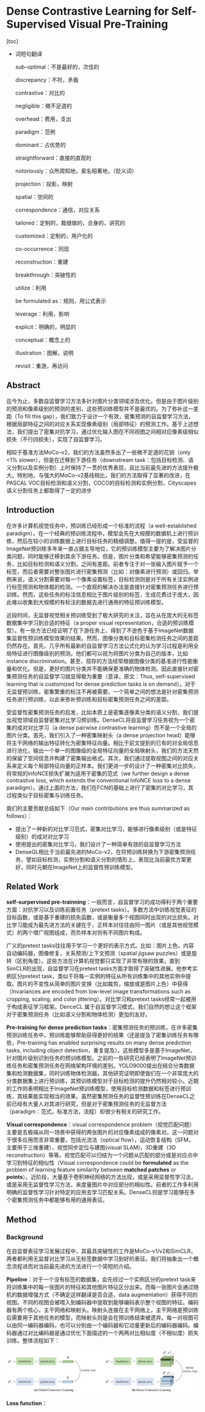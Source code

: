 # Dense Contrastive Learning for Self-Supervised Visual Pre-Training

[toc]

- 词短句翻译

  sub-optimal：不是最好的，次佳的

  discrepancy：不符，矛盾

  contrastive：对比的

  negligible：微不足道的

  overhead：费用，支出

  paradigm：范例

  dominant：占优势的

  straightforward：直接的直观的

  notoriously：众所周知地，臭名昭著地，（贬义词）
  
  projection：投影，映射
  
  spatial：空间的
  
  correspondence：通信，对应关系
  
  tailored：定制的，裁缝做的，合身的，讲究的
  
  customized：定制的，用户化的
  
  co-occurrence：同现
  
  reconstruction：重建
  
  breakthrough：突破性的
  
  utilize：利用
  
  be formulated as：规则，用公式表示
  
  leverage：利用，影响
  
  explicit：明确的，明显的
  
  conceptual：概念上的
  
  illustration：图解，说明
  
  revisit：重游，再访问
  
  

## Abstract

迄今为止，多数自监督学习方法多针对图片分类领域涉及优化。但是由于图片级别的预测和像素级别的预测的差别，这些预训练模型并不是最优的。为了弥补这一差距（To fill this gap），我们致力于设计一个有效，密集预测的自监督学习方法，根据局部特征之间的对应关系实现像素级别（局部特征）的预测工作。基于上述想法，我们提出了密集对抗学习，通过优化输入图在不同视图之间相对应像素级相似损失（不行四损失），实现了自监督学习。

相较于基准方法MoCo-v2，我们的方法虽然多出了一些微不足道的花销（only <1% slower），但是在迁移到下游任务（downstream task：包括目标检测、语义分割以及实例分割）上时保持了一贯的优秀表现，且比当前最先进的方法提升极大。特别地，与强大的MoCo-v2基线相比，我们的方法取得了显著的改进，在PASCAL VOC目标检测和语义分割，COCO的目标检测和实例分割，Cityscapes语义分割任务上都取得了一定的进步

## Introduction

在许多计算机视觉任务中，预训练已经形成一个标准的流程（a well-established paradigm）。在一个经典的预训练流程中，模型会先在大规模的数据机上进行预训练，然后在较小的训练数据上进行目标任务的精细调整。值得一提的是，受监督的ImageNet预训练多年来一直占据主导地位，它的预训练模型主要为了解决图片分类问题，同时能够迁移到其余下游任务。但是，图片分类和希望能够密集预测的任务，比如目标检测和语义分割，之间有差距。前者专注于对一张输入图片赋予一个标签，而后者需要对整张图片进行密集预测（比如：对像素进行预测）或回归。举例来说，语义分割需要对每一个像素设置标签，目标检测则是对于所有关注实例进行标签预测和物体框的检测。一个直观的解决办法是直接针对密集预测任务进行预训练。然而，这些任务的标注信息相比于图片级别的标签，生成花费过于庞大，因此难以收集到大规模的有标注的数据去进行通用的特征预训练模型。  

近段时间，无监督视觉相关预训练受到了极大研究的关注，旨在从在庞大的无标签数据集中学习到合适的特征（a proper visual representation，合适的预训练模型）。有一些方法已经证明了在下游任务上，得到了不逊色于基于ImageNet数据集监督性预训练模型效果的结果。然而，图像分类和目标密集检测任务之间的差距仍然存在。首先，几乎所有最新的自监督学习方法公式化的认为学习过程是利用全局特征进行图像级别的预测。他们都可以视为将图片分类为自己的版本，比如 instance discrimination。甚至，现存的方法经常根据图像分类的基准进行性能衡量和优化。但是，更好的图片分类并不能确保更准确的物体检测。因此直接针对密集预测任务的自监督学习就显得极为重要（意译，原文：Thus, self-supervised learning that is customized for dense prediction tasks is on demand）。对于无监督预训练，密集繁重的标注不再被需要。一个简单之间的想法是针对密集预测任务进行预训练，以此来弥补预训练和目标密集预测任务之间的差距。

受监督性密集预测任务的启发，比如本质上是密集逐像素分类的语义分割，我们提出视觉领域自监督密集对比学习预训练。DenseCL将自监督学习任务视为一个密集的成对对比学习（a dense pairwise contrastive learning）而不是一个全局的图片分类。首先，我们引入了一种密集映射头（a dense projection head）能够将主干网络的输出特征转化为密集特征向量。相比于前文提到的已有的对全局信息进行池化，输出一个单一的图像级的全局特征向量的全局映射头，我们的方法天然的保留了空间信息并构建了密集输出格式。其次，我们通过提取视图之间的对应关系来定义每个局部特征向量的正样本。我们更进一步的设计了一种密集对比损失，将常规的InfoNCE损失扩展为适用于密集的范式（we further design a dense contrastive loss, which extends the conventional InfoNCE loss to a dense paradigm）。通过上面的方法，我们在FCN的基础上进行了密集的对比学习，其过程类似于目标密集与训练任务。

我们的主要贡献总结如下（Our main contributions are thus summarized as follows）：

- 提出了一种新的对比学习范式，密集对比学习，能够进行像素级别（或是特征级别）的成对对比学习
- 使用提出的密集对比学习，我们设计了一种简单有效的自监督学习方法
- DenseGL相比于当前最先进的MoCo-v2，在将预训练转换为下游密集预测任务，譬如目标检测，实例分割和语义分割的情形上，表现比当前最优方案更好，同时元朝在ImageNet上的监督性预训练模型。

## Related Work

**self-surpervised pre-trainning**：一般而言，自监督学习的成功得利于两个重要方面：对抗学习以及训练前置任务（pretext tasks）。多数方法中训练视觉表征的目标函数，或是基于重建的损失函数，或是衡量多个视图同时出现的对比损失。对比学习能成为最先进方法的关键在于，正样本对往往由同一图片（或是其他视觉模式）的两个增广视图组成，而负样本对则有不同图片构成。

广义的pretext tasks往往用于学习一个更好的表示方式。比如：图片上色，内容自动编码器，图像修复，关系预测/上下文预测（spatial jigsaw puzzles）或是旋转（区别角度）。这些方法在计算机视觉都只实现了非常有限的效果。直到SimCLR的出现，自监督学习在pretext tasks方面才取得了突破性进展。他参考实例区分pretext task，类似于将每一实例的特征从所有训练集中的其他实例中提取。图片的不变性从简单的图片变换（比如裁剪，缩放或是图片上色）中获得（Invariances are encoded from low-level image transformations such as cropping, scaling, and color jittering）。对比学习和pretext tasks经常一起被用于构成表征学习框架。DenceCL 属于自监督学习模式，我们自然的想让这个框架对于密集预测任务（比如语义分割和物体检测）更加的友好。

**Pre-training for dense prediction tasks**：密集预测任务的预训练，在许多密集预测训练任务中，预训练能够帮助获得更好的结果（还是提及了密集训练任务有哪些，Pre-training has enabled surprising results on many dense prediction tasks, including object detection，重复提及）。这些模型多是基于ImageNet，针对图片级别识别任务的预训练模型。之前的一些研究已经表明了ImageNet预训练任务和密集预测任务在网络架构环境的差别。YOLO9000提出在结合分类数据集和检测数据集，同时训练物体检测器。其他研究证明即使我们在一个非常庞大的分类数据集上进行预训练，其预训练模型对于目标检测的提升仍然相对较小。近期的工作则表明相比于ImageNet预训练模型，使用目标检测数据和标签进行预训练，其结果能实现相当的效果。虽然密集预测任务的监督性预训练在DenseCL之前已经有大量人对其进行研究，但是对于密集预测任务的无监督方法（paradigm：范式，标准方法，流程）却很少有相关的研究工作。

**Visual correspondence**：visual correspondence problem（视觉匹配问题）主要是去极端从同一场景中获得的两张图片的对应像素组成的像素对。这一问题对于很多应用而言非常重要，包括光流法（optical flow），运动恢复结构（SFM，主要用于三维重建），视觉同步定位与建图(visual SLAM)，3D重建（3D reconstruction）等等。视觉匹配可以归结为一个问题从匹配的部分或是对应点中学习到特征的相似性（Visual correspondence could be **formulated** as the problem of learning feature similarity between **matched patches** or **points**）。近阶段，大量基于卷积神经网络的方法出现，或是采用监督性学习法，或是采用无监督性学习方法，来度量图片中对应部分的相似性。前者的工作多利用明确的监督性学习针对特定的应用去学习匹配关系。DenseCL则是学习能够在多个密集预测任务中都能够有用的通用表征。

## Method

### Background

在自监督表征学习发展过程中，其最具突破性的工作是MoCo-v1/v2和SimCLR，两者都利用无监督对比学习从无标签数据中学习到好的表征。我们将抽象出一个概念流程进而对当前最先进的方法进行一个简短的介绍。

**Pipeline**：对于一个没有标签的数据集，会先经过一个实例区分的pretext task来将训练集中的每一张图片的特征和其他图片特征区分出来。而每一张图片会通过随机的数据增强方式（不确定这样翻译是否合适，data augmentation）获得不同的视图。不同的视图会被喂入到编码器中提取到能够编码表示整个视图的特征。编码器有两个核心，主干网络和映射头。映射头连接在主干网络上，主干网络是预训练后需要用于其他任务的模型，而映射头则是会在预训练结束被遗弃。每一对视图可以由同一编码器编码，也可以分别由一个编码器和它动量更新后的编码器编码。编码器通过对比编码器是通过优化下面描述的一个两两对比相似度（不相似度）损失训练。整体流程如下：

![image-20201202195451686](assets/image-20201202195451686.png)

**Loss function**：